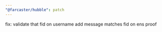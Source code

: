 ```yaml
---
"@farcaster/hubble": patch
---
```


fix: validate that fid on username add message matches fid on ens proof
